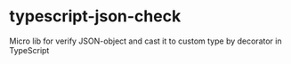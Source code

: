 # typescript-json-check
Micro lib for verify JSON-object and cast it to custom type by decorator in TypeScript
